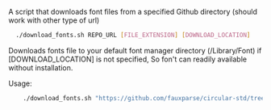A script that downloads font files from a specified Github directory (should work with other type of url)

 ```bash
   ./download_fonts.sh REPO_URL [FILE_EXTENSION] [DOWNLOAD_LOCATION]
  ```
Downloads fonts file to your default font manager directory (/Library/Font) if [DOWNLOAD_LOCATION] is not specified, So fon't can readily available without installation.

Usage:
```bash
    ./download_fonts.sh "https://github.com/fauxparse/circular-std/tree/master/fonts" ".ttf" "/path/to/download/location/"
    
